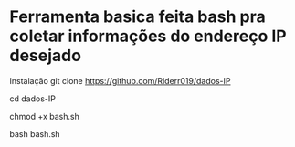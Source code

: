 # Ferramenta basica feita bash pra coletar informações do endereço IP desejado

Instalação
git clone https://github.com/Riderr019/dados-IP

cd dados-IP

chmod +x bash.sh

bash bash.sh


